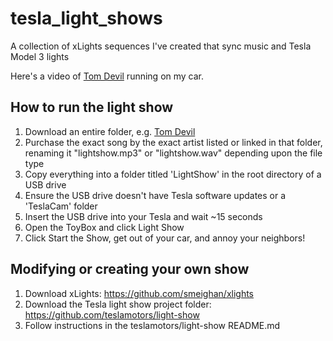 # tesla_light_shows
A collection of xLights sequences I've created that sync music and Tesla Model 3 lights

Here's a video of [Tom Devil](https://youtu.be/sN28oT7fgvA) running on my car.

## How to run the light show
1. Download an entire folder, e.g. [Tom Devil](./Tom_Devil)
2. Purchase the exact song by the exact artist listed or linked in that folder, renaming it "lightshow.mp3" or "lightshow.wav" depending upon the file type
3. Copy everything into a folder titled 'LightShow' in the root directory of a USB drive
4. Ensure the USB drive doesn't have Tesla software updates or a 'TeslaCam' folder
5. Insert the USB drive into your Tesla and wait ~15 seconds
6. Open the ToyBox and click Light Show
7. Click Start the Show, get out of your car, and annoy your neighbors!

## Modifying or creating your own show
1. Download xLights: https://github.com/smeighan/xlights
2. Download the Tesla light show project folder: https://github.com/teslamotors/light-show
3. Follow instructions in the teslamotors/light-show README.md
